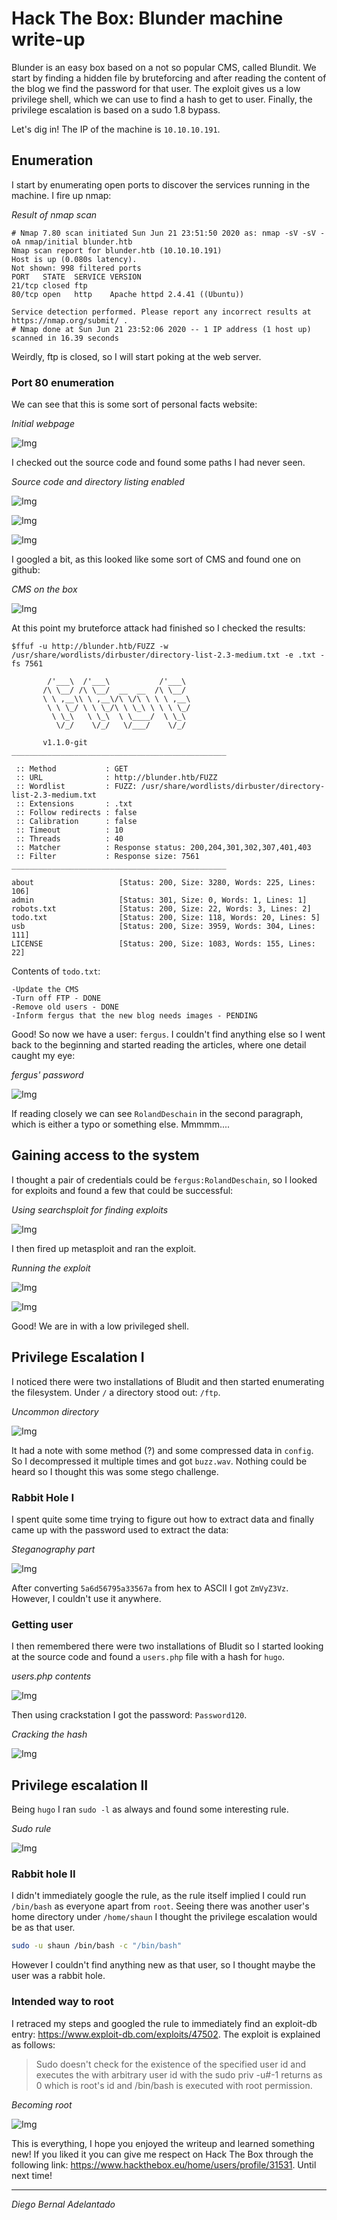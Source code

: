 # Hack The Box: Blunder machine write-up

Blunder is an easy box based on a not so popular CMS, called Blundit. We start by finding a hidden file by bruteforcing and after reading the content of the blog we find the password for that user. The exploit gives us a low privilege shell, which we can use to find a hash to get to user. Finally, the privilege escalation is based on a sudo 1.8 bypass.

Let's dig in! The IP of the machine is ``10.10.10.191``.

## Enumeration

I start by enumerating open ports to discover the services running in the machine. I fire up nmap:

*Result of nmap scan*

```
# Nmap 7.80 scan initiated Sun Jun 21 23:51:50 2020 as: nmap -sV -sV -oA nmap/initial blunder.htb
Nmap scan report for blunder.htb (10.10.10.191)
Host is up (0.080s latency).
Not shown: 998 filtered ports
PORT   STATE  SERVICE VERSION
21/tcp closed ftp
80/tcp open   http    Apache httpd 2.4.41 ((Ubuntu))

Service detection performed. Please report any incorrect results at https://nmap.org/submit/ .
# Nmap done at Sun Jun 21 23:52:06 2020 -- 1 IP address (1 host up) scanned in 16.39 seconds
```

Weirdly, ftp is closed, so I will start poking at the web server.

### Port 80 enumeration

We can see that this is some sort of personal facts website:

*Initial webpage*

![Img](images/website.png)

I checked out the source code and found some paths I had never seen.

*Source code and directory listing enabled*

![Img](images/source.png)

![Img](images/blundit1.png)

![Img](images/blundit2.png)

I googled a bit, as this looked like some sort of CMS and found one on github:

*CMS on the box*

![Img](images/github.png)

At this point my bruteforce attack had finished so I checked the results:

```
$ffuf -u http://blunder.htb/FUZZ -w /usr/share/wordlists/dirbuster/directory-list-2.3-medium.txt -e .txt -fs 7561

        /'___\  /'___\           /'___\       
       /\ \__/ /\ \__/  __  __  /\ \__/       
       \ \ ,__\\ \ ,__\/\ \/\ \ \ \ ,__\      
        \ \ \_/ \ \ \_/\ \ \_\ \ \ \ \_/      
         \ \_\   \ \_\  \ \____/  \ \_\       
          \/_/    \/_/   \/___/    \/_/       

       v1.1.0-git
________________________________________________

 :: Method           : GET
 :: URL              : http://blunder.htb/FUZZ
 :: Wordlist         : FUZZ: /usr/share/wordlists/dirbuster/directory-list-2.3-medium.txt
 :: Extensions       : .txt
 :: Follow redirects : false
 :: Calibration      : false
 :: Timeout          : 10
 :: Threads          : 40
 :: Matcher          : Response status: 200,204,301,302,307,401,403
 :: Filter           : Response size: 7561
________________________________________________

about                   [Status: 200, Size: 3280, Words: 225, Lines: 106]
admin                   [Status: 301, Size: 0, Words: 1, Lines: 1]
robots.txt              [Status: 200, Size: 22, Words: 3, Lines: 2]
todo.txt                [Status: 200, Size: 118, Words: 20, Lines: 5]
usb                     [Status: 200, Size: 3959, Words: 304, Lines: 111]
LICENSE                 [Status: 200, Size: 1083, Words: 155, Lines: 22]
```

Contents of `todo.txt`:

```
-Update the CMS
-Turn off FTP - DONE
-Remove old users - DONE
-Inform fergus that the new blog needs images - PENDING
```

Good! So now we have a user: `fergus`. I couldn't find anything else so I went back to the beginning and started reading the articles, where one detail caught my eye:

*fergus' password*

![Img](images/fergus.png)

If reading closely we can see `RolandDeschain` in the second paragraph, which is either a typo or something else. Mmmmm....

## Gaining access to the system

I thought a pair of credentials could be `fergus:RolandDeschain`, so I looked for exploits and found a few that could be successful:

*Using searchsploit for finding exploits*

![Img](images/searchsploit.png)

I then fired up metasploit and ran the exploit.

*Running the exploit*

![Img](images/exploit.png)

![Img](images/installations.png)

Good! We are in with a low privileged shell.

## Privilege Escalation I

I noticed there were two installations of Bludit and then started enumerating the filesystem. Under `/` a directory stood out: `/ftp`.

*Uncommon directory*

![Img](images/ftp.png)

It had a note with some method (?) and some compressed data in `config`. So I decompressed it multiple times and got `buzz.wav`. Nothing could be heard so I thought this was some stego challenge.

### Rabbit Hole I

I spent quite some time trying to figure out how to extract data and finally came up with the password used to extract the data:

*Steganography part*

![Img](images/stego.png)

After converting `5a6d56795a33567a` from hex to ASCII I got `ZmVyZ3Vz`. However, I couldn't use it anywhere.

### Getting user

I then remembered there were two installations of Bludit so I started looking at the source code and found a `users.php` file with a hash for `hugo`.

*users.php contents*

![Img](images/hash.png)

Then using crackstation I got the password: `Password120`.

*Cracking the hash*

![Img](images/user.png)

## Privilege escalation II

Being `hugo` I ran `sudo -l` as always and found some interesting rule.

*Sudo rule*

![Img](images/sudo.png)

### Rabbit hole II

I didn't immediately google the rule, as the rule itself implied I could run `/bin/bash` as everyone apart from `root`. Seeing there was another user's home directory under `/home/shaun` I thought the privilege escalation would be as that user.

```sh
sudo -u shaun /bin/bash -c "/bin/bash"
```

However I couldn't find anything new as that user, so I thought maybe the user was a rabbit hole.

### Intended way to root

I retraced my steps and googled the rule to immediately find an exploit-db entry: <https://www.exploit-db.com/exploits/47502>. The exploit is explained as follows:

> Sudo doesn't check for the existence of the specified user id and executes the with arbitrary user id with the sudo priv
-u#-1 returns as 0 which is root's id and /bin/bash is executed with root permission.

*Becoming root*

![Img](images/root.png)

This is everything, I hope you enjoyed the writeup and learned something new! If you liked it you can give me respect on Hack The Box through the following link: <https://www.hackthebox.eu/home/users/profile/31531>. Until next time!

---

*Diego Bernal Adelantado*
